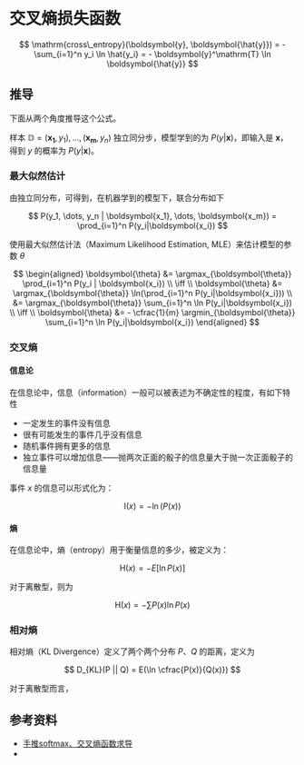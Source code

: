 # 交叉熵损失函数

$$
\mathrm{cross\_entropy}(\boldsymbol{y}, \boldsymbol{\hat{y}}) = - \sum_{i=1}^n y_i \ln \hat{y_i} = - \boldsymbol{y}^\mathrm{T} \ln \boldsymbol{\hat{y}}
$$

## 推导

下面从两个角度推导这个公式。

样本 $\mathbb{D} = {(\boldsymbol{x_1}, y_1), \dots, (\boldsymbol{x_m}, y_n)}$ 独立同分步，模型学到的为 $P(y|\boldsymbol{x})$，即输入是 $\boldsymbol{x}$，得到 $y$ 的概率为 $P(y|\boldsymbol{x})$。

### 最大似然估计

由独立同分布，可得到，在机器学到的模型下，联合分布如下

$$
P(y_1, \dots, y_n | \boldsymbol{x_1}, \dots, \boldsymbol{x_m}) = \prod_{i=1}^n P(y_i|\boldsymbol{x_i})
$$

使用最大似然估计法（Maximum Likelihood Estimation, MLE）来估计模型的参数 $\theta$

$$
\begin{aligned}
\boldsymbol{\theta} &= \argmax_{\boldsymbol{\theta}} \prod_{i=1}^n P(y_i | \boldsymbol{x_i}) \\
\iff \\
\boldsymbol{\theta} &= \argmax_{\boldsymbol{\theta}} \ln(\prod_{i=1}^n P(y_i|\boldsymbol{x_i})) \\
&= \argmax_{\boldsymbol{\theta}} \sum_{i=1}^n \ln P(y_i|\boldsymbol{x_i}) \\
\iff \\
\boldsymbol{\theta} &= - \cfrac{1}{m} \argmin_{\boldsymbol{\theta}} \sum_{i=1}^n \ln P(y_i|\boldsymbol{x_i})
\end{aligned}
$$

### 交叉熵

#### 信息论

在信息论中，信息（information）一般可以被表述为不确定性的程度，有如下特性

- 一定发生的事件没有信息
- 很有可能发生的事件几乎没有信息
- 随机事件拥有更多的信息
- 独立事件可以增加信息——抛两次正面的骰子的信息量大于抛一次正面骰子的信息量

事件 $x$ 的信息可以形式化为：

$$
\mathrm{I}(x) = - \ln(P(x))
$$

#### 熵

在信息论中，熵（entropy）用于衡量信息的多少，被定义为：

$$
\mathrm{H}(x) = - E[\ln P(x)]
$$

对于离散型，则为

$$
\mathrm{H}(x) = -\sum P(x) \ln P(x)
$$

### 相对熵

相对熵（KL Divergence）定义了两个两个分布 $P$、$Q$ 的距离，定义为

$$
D_{KL}(P || Q) = E(\ln \cfrac{P(x)}{Q(x)})
$$

对于离散型而言，

## 参考资料

- [手推softmax、交叉熵函数求导](https://zhuanlan.zhihu.com/p/60042105)
- [](https://jhui.github.io/2017/01/05/Deep-learning-Information-theory/)